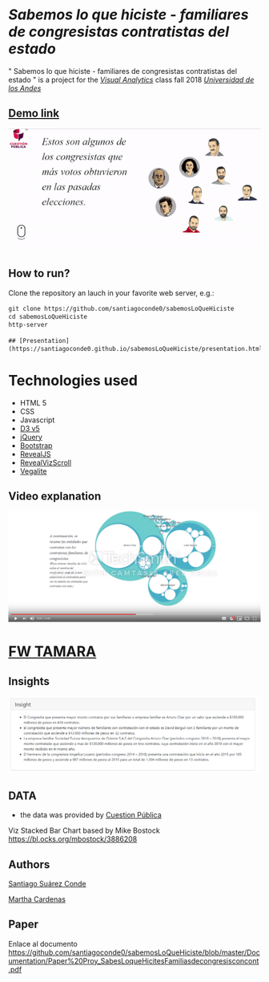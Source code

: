 # *Sabemos lo que hiciste - familiares de congresistas contratistas del estado*

" Sabemos lo que hiciste - familiares de congresistas contratistas del estado " is a project for the   [*Visual Analytics*](http://johnguerra.co/classes/visual_analytics_fall_2018/)  class fall 2018 [*Universidad de los Andes*](https://uniandes.edu.co/)

## [Demo link](https://santiagoconde0.github.io/sabemosLoQueHiciste/)

[![Demo link](img/ezgif.com-crop.gif)](https://santiagoconde0.github.io/sabemosLoQueHiciste/)


## How to run?

Clone the repository an lauch in your favorite web server, e.g.:

    git clone https://github.com/santiagoconde0/sabemosLoQueHiciste   
    cd sabemosLoQueHiciste
    http-server

    ## [Presentation](https://santiagoconde0.github.io/sabemosLoQueHiciste/presentation.html)

# Technologies used

* HTML 5
* CSS
* Javascript
* [D3 v5](https://d3js.org/)
* [jQuery](https://jquery.com/)
* [Bootstrap](https://getbootstrap.com/)
* [RevealJS](https://revealjs.com)
* [RevealVizScroll](https://github.com/john-guerra/revealVizScrollyteling)
* [Vegalite](https://vega.github.io/vega-lite/)



## Video explanation

[![Video explanation](img/Video.PNG)](https://www.youtube.com/watch?v=_-F7fB93r3s)

# [FW TAMARA](https://santiagoconde0.github.io/sabemosLoQueHiciste/tamara.html)

## Insights

![](img/insight.PNG)

## DATA

* the data was provided by  [Cuestion Pública](https://cuestionpublica.com/)

Viz Stacked Bar Chart based  by Mike Bostock https://bl.ocks.org/mbostock/3886208

## Authors

[Santiago Suárez Conde](https://github.com/santiagoconde0)

[Martha Cardenas](https://github.com/mlcardenas18)

## Paper
Enlace al documento https://github.com/santiagoconde0/sabemosLoQueHiciste/blob/master/Documentation/Paper%20Proy_SabesLoqueHicitesFamiliasdecongresisconcont.pdf
